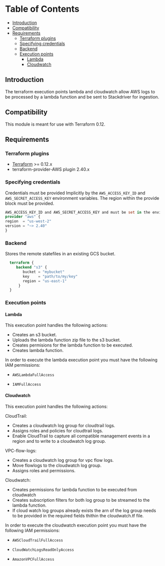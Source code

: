 # Table of Contents
<!-- TOC -->
 * [Introduction](#introduction)
 * [Compatibility](#Compatibility)
 * [Requirements](#Requirements)
    * [Terraform plugins](#Terraform-plugins)
    * [Specifying credentials](#Specifying-credentials)
    * [Backend](#Backend)
    * [Execution points](Execution-points)
         * [Lambda](#Lambda)
         * [Cloudwatch](#Cloudwatch)
               
<!-- TOC -->
## Introduction

The terraform execution points lambda and cloudwatch allow AWS logs to be processed by a lambda function and be sent to Stackdriver for ingestion.

## Compatibility

This module is meant for use with Terraform 0.12.

## Requirements

### Terraform plugins
- [Terraform](https://www.terraform.io/downloads.html) >= 0.12.x
- terraform-provider-AWS plugin 2.40.x

### Specifying credentials
   
Credentials must be provided Implicitly by the `AWS_ACCESS_KEY_ID` and `AWS_SECRET_ACCESS_KEY` environment variables.
The region within the provide block must be provided.
   ```terraform
   AWS_ACCESS_KEY_ID and AWS_SECRET_ACCESS_KEY and must be set in the environment before Terraform is run.
   provider "aws" {
   region  = "us-west-2"
   version = "~> 2.40"
   }
```
### Backend
Stores the remote statefiles in an existing GCS bucket.
 ```terraform
   terraform {
      backend "s3" {
         bucket = "mybucket"
         key    = "path/to/my/key"
         region = "us-east-1"
       }
   }
```


### Execution points

#### Lambda

This execution point handles the following actions:
- Creates an s3 bucket.
- Uploads the lambda function zip file to the s3 bucket.
- Creates permisions for the lambda function to be executed.
- Creates lambda function.

In order to execute the lambda execution point you must have the following IAM permissions:

- `AWSLambdaFullAccess`

- `IAMFullAccess`

#### Cloudwatch
This execution point handles the following actions:

CloudTrail:
- Creates a cloudwatch log group for cloudtrail logs.
- Assigns roles and policies for cloudtrail logs.
- Enable CloudTrail to capture all compatible management events in a region and to write to a cloudwatch log group.

VPC-flow-logs:
- Creates a cloudwatch log group for vpc flow logs.
- Move flowlogs to the cloudwatch log group.
- Assigns roles and permissions.

Cloudwatch:
- Creates permissions for lambda function to be executed from cloudwatch
- Creates subscription filters for both log group to be streamed to the lambda function.
- If cloud watch log groups already exists the arn of the log group needs to be provided in the required fields thithin the cloudwatch.tf file.

In order to execute the cloudwatch execution point you must have the following IAM permissions:

- `AWSCloudTrailFullAccess`

- `CloudWatchLogsReadOnlyAccess`

- `AmazonVPCFullAccess`
